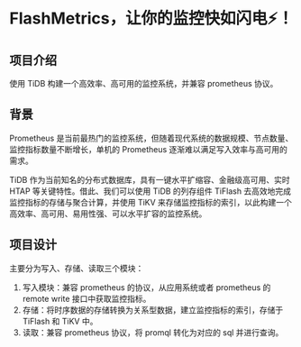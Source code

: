 # FlashMetrics，让你的监控快如闪电⚡️！

## 项目介绍

使用 TiDB 构建一个高效率、高可用的监控系统，并兼容 prometheus 协议。

## 背景

Prometheus 是当前最热门的监控系统，但随着现代系统的数据规模、节点数量、监控指标数量不断增长，单机的 Prometheus 逐渐难以满足写入效率与高可用的需求。

TiDB 作为当前知名的分布式数据库，具有一键水平扩缩容、金融级高可用、实时 HTAP 等关键特性。借此、我们可以使用 TiDB 的列存组件 TiFlash 去高效地完成监控指标的存储与聚合计算，并使用 TiKV 来存储监控指标的索引，以此构建一个高效率、高可用、易用性强、可以水平扩容的监控系统。

## 项目设计

主要分为写入、存储、读取三个模块：
1. 写入模块：兼容 prometheus 的协议，从应用系统或者 prometheus 的 remote write 接口中获取监控指标。
2. 存储：将时序数据的存储转换为关系型数据，建立监控指标的索引，存储于 TiFlash 和 TiKV 中。
3. 读取：兼容 prometheus 协议，将 promql 转化为对应的 sql 并进行查询。

